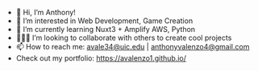 - 👋 Hi, I’m Anthony!
- 👀 I’m interested in Web Development, Game Creation
- 🌱 I’m currently learning Nuxt3 + Amplify AWS, Python
- 👨🏽‍💼 I’m looking to collaborate with others to create cool projects
- 📫 How to reach me: <avale34@uic.edu> | <anthonyvalenzo4@gmail.com>
- Check out my portfolio: https://avalenzo1.github.io/

<!---
avalenzo1/avalenzo1 is a ✨ special ✨ repository because its `README.md` (this file) appears on your GitHub profile.
You can click the Preview link to take a look at your changes.
--->
